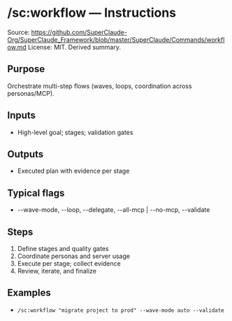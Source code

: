 # /sc:workflow — Instructions

Source: https://github.com/SuperClaude-Org/SuperClaude_Framework/blob/master/SuperClaude/Commands/workflow.md
License: MIT. Derived summary.

## Purpose
Orchestrate multi-step flows (waves, loops, coordination across personas/MCP).

## Inputs
- High-level goal; stages; validation gates

## Outputs
- Executed plan with evidence per stage

## Typical flags
- --wave-mode, --loop, --delegate, --all-mcp | --no-mcp, --validate

## Steps
1) Define stages and quality gates
2) Coordinate personas and server usage
3) Execute per stage; collect evidence
4) Review, iterate, and finalize

## Examples
- `/sc:workflow "migrate project to prod" --wave-mode auto --validate`
